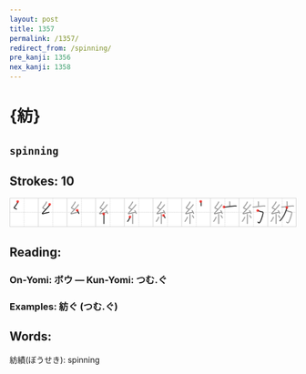 ```yaml
---
layout: post
title: 1357
permalink: /1357/
redirect_from: /spinning/
pre_kanji: 1356
nex_kanji: 1358
---
```


# {紡}

## `spinning`

## Strokes: 10

<div class="stroke"><img src="../images/E7B4A1.png" /></div>

## Reading:

### On-Yomi: ボウ &mdash; Kun-Yomi: つむ.ぐ

### Examples: 紡ぐ (つむ.ぐ)

## Words:

紡績(ぼうせき): spinning
